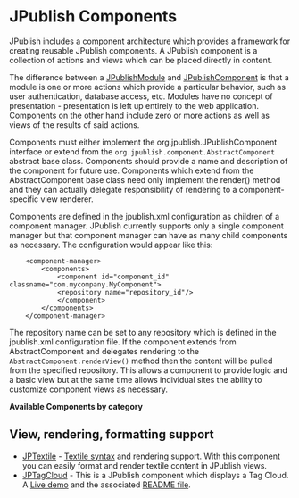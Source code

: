 # JPublish Components #

JPublish includes a component architecture which provides a framework for creating reusable JPublish components. A JPublish component is a collection of actions and views which can be placed directly in content.

The difference between a [JPublishModule](http://code.google.com/p/jpublish/wiki/Modules) and [JPublishComponent](http://code.google.com/p/jpublish/wiki/Components) is that a module is one or more actions which provide a particular behavior, such as user authentication, database access, etc.  Modules have no concept of presentation - presentation is left up entirely to the web application.  Components on the other hand include zero or more actions as well as views of the results of said actions.

Components must either implement the org.jpublish.JPublishComponent interface or extend from the `org.jpublish.component.AbstractComponent` abstract base class. Components should provide a name and description of the component for future use. Components which extend from the AbstractComponent base class need only implement the render() method and they can actually delegate responsibility of rendering to a component-specific view renderer.

Components are defined in the jpublish.xml configuration as children of a component manager. JPublish currently supports only a single component manager but that component manager can have as many child components as necessary. The configuration would appear like this:
```
    <component-manager>
        <components>
            <component id="component_id" classname="com.mycompany.MyComponent">
            <repository name="repository_id"/>
            </component>
        </components>
    </component-manager>
```
The repository name can be set to any repository which is defined in the jpublish.xml configuration file. If the component extends from AbstractComponent and delegates rendering to the `AbstractComponent.renderView()` method then the content will be pulled from the specified repository. This allows a component to provide logic and a basic view but at the same time allows individual sites the ability to customize component views as necessary.

**Available Components by category**

## View, rendering, formatting support ##
  * [JPTextile](http://jpublish.googlecode.com/svn/trunk/components/jptextile/) - [Textile syntax](http://en.wikipedia.org/wiki/Textile_(markup_language)) and rendering support. With this component you can easily format and render textile content in JPublish views.
  * [JPTagCloud](http://jpublish.googlecode.com/svn/trunk/components/tagCloud/) - This is a JPublish component which displays a Tag Cloud. A [Live demo](http://tagcloud.flop.ca/) and the associated [README file](http://jpublish.googlecode.com/svn/trunk/components/tagCloud/README.txt).